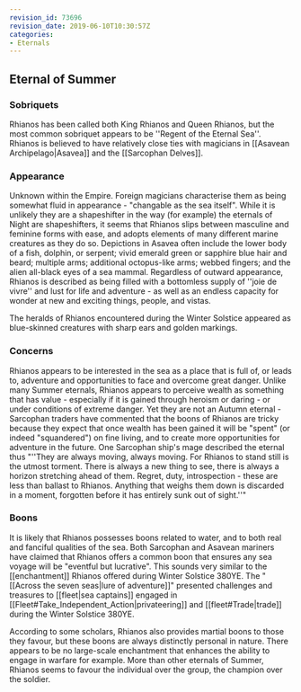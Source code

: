 ```yaml
---
revision_id: 73696
revision_date: 2019-06-10T10:30:57Z
categories:
- Eternals
---
```



## Eternal of Summer
### Sobriquets
Rhianos has been called both King Rhianos and Queen Rhianos, but the most common sobriquet appears to be ''Regent of the Eternal Sea''. Rhianos is believed to have relatively close ties with magicians in [[Asavean Archipelago|Asavea]] and the [[Sarcophan Delves]].

### Appearance
Unknown within the Empire. Foreign magicians characterise them as being somewhat fluid in appearance - "changable as the sea itself". While it is unlikely they are a shapeshifter in the way (for example) the eternals of Night are shapeshifters, it seems that Rhianos slips between masculine and feminine forms with ease, and adopts elements of many different marine creatures as they do so. Depictions in Asavea often include the lower body of a fish, dolphin, or serpent; vivid emerald green or sapphire blue hair and beard; multiple arms; additional octopus-like arms; webbed fingers; and the alien all-black eyes of a sea mammal. Regardless of outward appearance, Rhianos is described as being filled with a bottomless supply of ''joie de vivre'' and lust for life and adventure - as well as an endless capacity for wonder at new and exciting things, people, and vistas.

The heralds of Rhianos encountered during the Winter Solstice appeared as blue-skinned creatures with sharp ears and golden markings.

### Concerns
Rhianos appears to be interested in the sea as a place that is full of, or leads to, adventure and opportunities to face and overcome great danger. Unlike many Summer eternals, Rhianos appears to perceive wealth as something that has value - especially if it is gained through heroism or daring - or under conditions of extreme danger. Yet they are not an Autumn eternal - Sarcophan traders have commented that the boons of Rhianos are tricky because they expect that once wealth has been gained it will be "spent" (or indeed "squandered") on fine living, and to create more opportunities for adventure in the future. One Sarcophan ship's mage described the eternal thus "''They are always moving, always moving. For Rhianos to stand still is the utmost torment. There is always a new thing to see, there is always a horizon stretching ahead of them. Regret, duty, introspection - these are less than ballast to Rhianos. Anything that weighs them down is discarded in a moment, forgotten before it has entirely sunk out of sight.''"

### Boons
It is likely that Rhianos possesses boons related to water, and to both real and fanciful qualities of the sea. Both Sarcophan and Asavean mariners have claimed that Rhianos offers a common boon that ensures any sea voyage will be "eventful but lucrative". This sounds very similar to the [[enchantment]] Rhianos offered during Winter Solstice 380YE. The "[[Across the seven seas|lure of adventure]]" presented challenges and treasures to [[fleet|sea captains]] engaged in [[Fleet#Take_Independent_Action|privateering]] and [[fleet#Trade|trade]] during the Winter Solstice 380YE.

According to some scholars, Rhianos also provides martial boons to those they favour, but these boons are always distinctly personal in nature. There appears to be no large-scale enchantment that enhances the ability to engage in warfare for example. More than other eternals of Summer, Rhianos seems to favour the individual over the group, the champion over the soldier.
 
